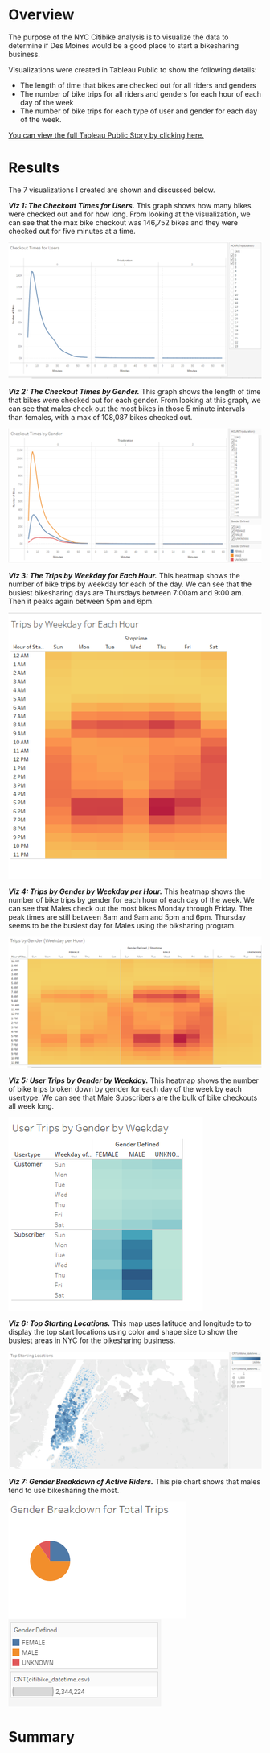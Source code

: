 
# Overview 

The purpose of the NYC Citibike analysis is to visualize the data to determine if Des Moines would be a good place to start a bikesharing business.

Visualizations were created in Tableau Public to show the following details:

* The length of time that bikes are checked out for all riders and genders
* The number of bike trips for all riders and genders for each hour of each day of the week
* The number of bike trips for each type of user and gender for each day of the week.


[You can view the full Tableau Public Story by clicking here.](https://public.tableau.com/app/profile/kcav18/viz/NYCCitibikeChallenge_16715876596520/NYCBikesharingPresentation?publish=yes)

# Results

The 7 visualizations I created are shown and discussed below.

***Viz 1: The Checkout Times for Users.*** This graph shows how many bikes were checked out and for how long. From looking at the visualization, we can see that the max bike checkout was 146,752 bikes and they were checked out for five minutes at a time.

![Viz1](https://github.com/Kcav18/bikesharing/blob/main/Viz1.png)

***Viz 2: The Checkout Times by Gender.*** This graph shows the length of time that bikes were checked out for each gender. From looking at this graph, we can see that males check out the most bikes in those 5 minute intervals than females, with a max of 108,087 bikes checked out.

![Viz2](https://github.com/Kcav18/bikesharing/blob/main/viz2.png)

***Viz 3: The Trips by Weekday for Each Hour.*** This heatmap shows the number of bike trips by weekday for each of the day. We can see that the busiest bikesharing days are Thursdays between 7:00am and 9:00 am. Then it peaks again between 5pm and 6pm.

![Viz3](https://github.com/Kcav18/bikesharing/blob/main/viz3.png)

***Viz 4: Trips by Gender by Weekday per Hour.*** This heatmap shows the number of bike trips by gender for each hour of each day of the week. We can see that Males check out the most bikes Monday through Friday. The peak times are still between 8am and 9am and 5pm and 6pm. Thursday seems to be the busiest day for Males using the biksharing program.

![Viz4](https://github.com/Kcav18/bikesharing/blob/main/viz4.png)

***Viz 5: User Trips by Gender by Weekday.*** This heatmap shows the number of bike trips broken down by gender for each day of the week by each usertype. We can see that Male Subscribers are the bulk of bike checkouts all week long.

![Viz5](https://github.com/Kcav18/bikesharing/blob/main/viz5.png)

***Viz 6: Top Starting Locations.*** This map uses latitude and longitude to to display the top start locations using color and shape size to show the busiest areas in NYC for the bikesharing business. 

![Viz6](https://github.com/Kcav18/bikesharing/blob/main/viz6.png)

***Viz 7: Gender Breakdown of Active Riders.*** This pie chart shows that males tend to use bikesharing the most. 

![Viz7](https://github.com/Kcav18/bikesharing/blob/main/viz7.png)![Viz7.2](https://github.com/Kcav18/bikesharing/blob/main/viz7.2.png)


# Summary
